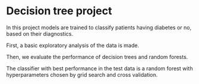 # Decision tree project

In this project models are trained to classify patients having diabetes or no, based on their diagnostics.

First, a basic exploratory analysis of the data is made.

Then, we evaluate the performance of decision trees and random forests. 

The classifier with best performance in the test data is a random forest with hyperparameters chosen by grid search and cross validation.